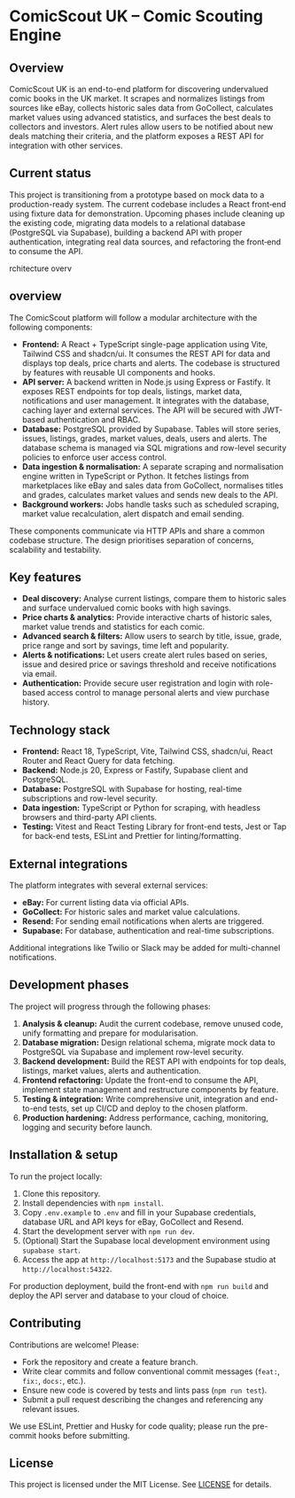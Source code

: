 # ComicScout UK – Comic Scouting Engine

## Overview
ComicScout UK is an end-to-end platform for discovering undervalued comic books in the UK market. It scrapes and normalizes listings from sources like eBay, collects historic sales data from GoCollect, calculates market values using advanced statistics, and surfaces the best deals to collectors and investors. Alert rules allow users to be notified about new deals matching their criteria, and the platform exposes a REST API for integration with other services.

## Current status
This project is transitioning from a prototype based on mock data to a production-ready system. The current codebase includes a React front‑end using fixture data for demonstration. Upcoming phases include cleaning up the existing code, migrating data models to a relational database (PostgreSQL via Supabase), building a backend API with proper authentication, integrating real data sources, and refactoring the front‑end to consume the API.

rchitecture overv

##  overview

The ComicScout platform will follow a modular architecture with the following components:

- **Frontend:** A React + TypeScript single-page application using Vite, Tailwind CSS and shadcn/ui. It consumes the REST API for data and displays top deals, price charts and alerts. The codebase is structured by features with reusable UI components and hooks.
- **API server:** A backend written in Node.js using Express or Fastify. It exposes REST endpoints for top deals, listings, market data, notifications and user management. It integrates with the database, caching layer and external services. The API will be secured with JWT-based authentication and RBAC.
- **Database:** PostgreSQL provided by Supabase. Tables will store series, issues, listings, grades, market values, deals, users and alerts. The database schema is managed via SQL migrations and row-level security policies to enforce user access control.
- **Data ingestion & normalisation:** A separate scraping and normalisation engine written in TypeScript or Python. It fetches listings from marketplaces like eBay and sales data from GoCollect, normalises titles and grades, calculates market values and sends new deals to the API.
- **Background workers:** Jobs handle tasks such as scheduled scraping, market value recalculation, alert dispatch and email sending.

These components communicate via HTTP APIs and share a common codebase structure. The design prioritises separation of concerns, scalability and testability.


## Key features

- **Deal discovery:** Analyse current listings, compare them to historic sales and surface undervalued comic books with high savings.
- **Price charts & analytics:** Provide interactive charts of historic sales, market value trends and statistics for each comic.
- **Advanced search & filters:** Allow users to search by title, issue, grade, price range and sort by savings, time left and popularity.
- **Alerts & notifications:** Let users create alert rules based on series, issue and desired price or savings threshold and receive notifications via email.
- **Authentication:** Provide secure user registration and login with role-based access control to manage personal alerts and view purchase history.


## Technology stack

- **Frontend:** React 18, TypeScript, Vite, Tailwind CSS, shadcn/ui, React Router and React Query for data fetching.
- **Backend:** Node.js 20, Express or Fastify, Supabase client and PostgreSQL.
- **Database:** PostgreSQL with Supabase for hosting, real-time subscriptions and row-level security.
- **Data ingestion:** TypeScript or Python for scraping, with headless browsers and third-party API clients.
- **Testing:** Vitest and React Testing Library for front-end tests, Jest or Tap for back-end tests, ESLint and Prettier for linting/formatting.


## External integrations

The platform integrates with several external services:

- **eBay:** For current listing data via official APIs.
- **GoCollect:** For historic sales and market value calculations.
- **Resend:** For sending email notifications when alerts are triggered.
- **Supabase:** For database, authentication and real-time subscriptions.

Additional integrations like Twilio or Slack may be added for multi-channel notifications.

## Development phases

The project will progress through the following phases:

1. **Analysis & cleanup:** Audit the current codebase, remove unused code, unify formatting and prepare for modularisation.
2. **Database migration:** Design relational schema, migrate mock data to PostgreSQL via Supabase and implement row-level security.
3. **Backend development:** Build the REST API with endpoints for top deals, listings, market values, alerts and authentication.
4. **Frontend refactoring:** Update the front-end to consume the API, implement state management and restructure components by feature.
5. **Testing & integration:** Write comprehensive unit, integration and end-to-end tests, set up CI/CD and deploy to the chosen platform.
6. **Production hardening:** Address performance, caching, monitoring, logging and security before launch.

## Installation & setup

To run the project locally:

1. Clone this repository.
2. Install dependencies with `npm install`.
3. Copy `.env.example` to `.env` and fill in your Supabase credentials, database URL and API keys for eBay, GoCollect and Resend.
4. Start the development server with `npm run dev`.
5. (Optional) Start the Supabase local development environment using `supabase start`.
6. Access the app at `http://localhost:5173` and the Supabase studio at `http://localhost:54322`.

For production deployment, build the front-end with `npm run build` and deploy the API server and database to your cloud of choice.

## Contributing

Contributions are welcome! Please:

- Fork the repository and create a feature branch.
- Write clear commits and follow conventional commit messages (`feat:`, `fix:`, `docs:`, etc.).
- Ensure new code is covered by tests and lints pass (`npm run test`).
- Submit a pull request describing the changes and referencing any relevant issues.

We use ESLint, Prettier and Husky for code quality; please run the pre-commit hooks before submitting.

## License

This project is licensed under the MIT License. See [LICENSE](LICENSE) for details.
